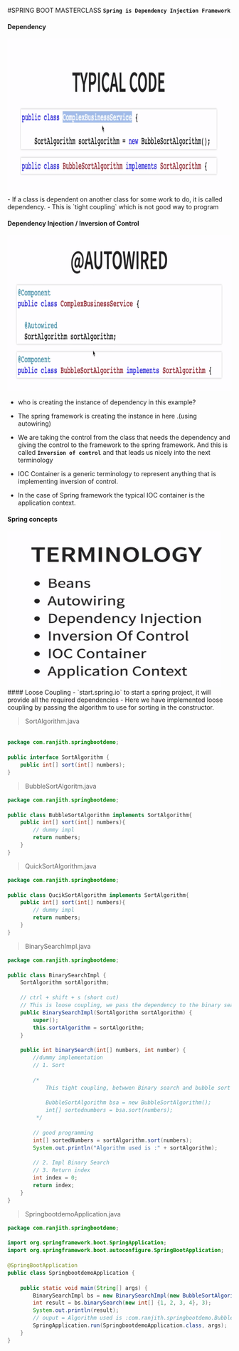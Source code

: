 #SPRING BOOT MASTERCLASS
__`Spring is Dependency Injection Framework`__

#### Dependency
<img src="./Images/dependency.png" height="350" width="800">
- If a class is dependent on another class for some work to do, it is called dependency.
- This is `tight coupling` which is not good way to program

#### Dependency Injection / Inversion of Control
<img src="./Images/dependencyInjection.png" height="350" width="800">

- who is creating the instance of dependency in this example?

- The spring framework is creating the instance in here .(using autowiring)

- We are taking the control from the class that needs the dependency and giving the control to the framework to the spring framework. And this is called __`Inversion of control`__ and that leads us nicely into the next terminology

- IOC Container is a generic terminology to represent anything that is implementing inversion of control.

- In the case of Spring framework the typical IOC container is the application context.

#### Spring concepts
<img src="./Images/springConcepts.png" height="350" width="480">
#### Loose Coupling
- `start.spring.io` to start a spring project, it will provide all the required dependencies
- Here we have implemented loose coupling by passing the algorithm to use for sorting in the constructor.


>SortAlgorithm.java
```java

package com.ranjith.springbootdemo;

public interface SortAlgorithm {
	public int[] sort(int[] numbers);
}
```

>BubbleSortAlgoritm.java
```java
package com.ranjith.springbootdemo;

public class BubbleSortAlgorithm implements SortAlgorithm{
	public int[] sort(int[] numbers){
		// dummy impl
		return numbers;
	}
}
```
>QuickSortAlgorithm.java
```java
package com.ranjith.springbootdemo;

public class QucikSortAlgorithm implements SortAlgorithm{
	public int[] sort(int[] numbers){
		// dummy impl
		return numbers;
	}
}
```

>BinarySearchImpl.java
```java
package com.ranjith.springbootdemo;

public class BinarySearchImpl {
	SortAlgorithm sortAlgorithm;
	
	// ctrl + shift + s (short cut)
	// This is loose coupling, we pass the dependency to the binary search in constructor
	public BinarySearchImpl(SortAlgorithm sortAlgorithm) {
		super();
		this.sortAlgorithm = sortAlgorithm;
	}

	public int binarySearch(int[] numbers, int number) {
		//dummy implementation
		// 1. Sort
		
		/*
		 	This tight coupling, betwwen Binary search and bubble sort
			
			BubbleSortAlgorithm bsa = new BubbleSortAlgorithm();
			int[] sortednumbers = bsa.sort(numbers); 
		 */		
		
		// good programming 
		int[] sortedNumbers = sortAlgorithm.sort(numbers);
		System.out.println("Algorithm used is :" + sortAlgorithm);
		
		// 2. Impl Binary Search
		// 3. Return index
		int index = 0;
		return index;
	}
}
```

>SpringbootdemoApplication.java
```java
package com.ranjith.springbootdemo;

import org.springframework.boot.SpringApplication;
import org.springframework.boot.autoconfigure.SpringBootApplication;

@SpringBootApplication
public class SpringbootdemoApplication {

	public static void main(String[] args) {
		BinarySearchImpl bs = new BinarySearchImpl(new BubbleSortAlgorithm());
		int result = bs.binarySearch(new int[] {1, 2, 3, 4}, 3);
		System.out.println(result);
		// ouput = Algorithm used is :com.ranjith.springbootdemo.BubbleSortAlgorithm@3764951d		
		SpringApplication.run(SpringbootdemoApplication.class, args);
	}
}
```